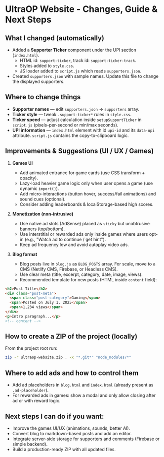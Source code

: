 # UltraOP Website - Changes, Guide & Next Steps

## What I changed (automatically)
- Added a **Supporter Ticker** component under the UPI section (`index.html`).
  - HTML id: `support-ticker`, track id: `support-ticker-track`.
  - Styles added to `style.css`.
  - JS loader added to `script.js` which reads `supporters.json`.
- Created `supporters.json` with sample names. Update this file to change the displayed supporters.

## Where to change things
- **Supporter names** — edit `supporters.json` -> `supporters` array.
- **Ticker style** — tweak `.support-ticker*` rules in `style.css`.
- **Ticker speed** — adjust calculation inside `setupSupportTicker` in `script.js` (pixels-per-second or min/max seconds).
- **UPI information** — `index.html` element with id `upi-id` and its `data-upi` attribute. `script.js` contains the copy-to-clipboard logic.

## Improvements & Suggestions (UI / UX / Games)
1. **Games UI**
   - Add animated entrance for game cards (use CSS transform + opacity).
   - Lazy-load heavier game logic only when user opens a game (use dynamic `import()`).
   - Add micro-interactions (button hover, success/fail animations) and sound cues (optional).
   - Consider adding leaderboards & localStorage-based high scores.

2. **Monetization (non-intrusive)**
   - Use native ad slots (AdSense) placed as `sticky` but unobtrusive banners (top/bottom).
   - Use interstitial or rewarded ads only inside games where users opt-in (e.g., "Watch ad to continue / get hint").
   - Keep ad frequency low and avoid autoplay video ads.

3. **Blog format**
   - Blog posts live in `blog.js` as `BLOG_POSTS` array. For scale, move to a CMS (Netlify CMS, Firebase, or Headless CMS).
   - Use clear meta (title, excerpt, category, date, image, views).
   - Recommended template for new posts (HTML inside `content` field):
```html
<h2>Post Title</h2>
<div class="post-meta">
  <span class="post-category">Gaming</span>
  <span>Posted on July 1, 2025</span>
  <span>1,234 views</span>
</div>
<p>Intro paragraph...</p>
<!-- content -->
```

## How to create a ZIP of the project (locally)
From the project root run:
```bash
zip -r ultraop-website.zip . -x "*.git*" "node_modules/*"
```

## Where to add ads and how to control them
- Add ad placeholders in `blog.html` and `index.html` (already present as `.ad-placeholder`).
- For rewarded ads in games: show a modal and only allow closing after ad or with reward logic.

## Next steps I can do if you want:
- Improve the games UI/UX (animations, sounds, better AI).
- Convert blog to markdown-based posts and add an editor.
- Integrate server-side storage for supporters and comments (Firebase or simple backend).
- Build a production-ready ZIP with all updated files.

